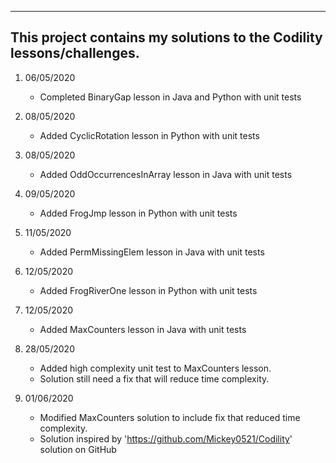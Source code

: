 ----------------------------------------------------------------------
This project contains my solutions to the Codility lessons/challenges.
----------------------------------------------------------------------

1. 06/05/2020
    - Completed BinaryGap lesson in Java and Python with unit tests

2. 08/05/2020
    - Added CyclicRotation lesson in Python with unit tests

3. 08/05/2020
    - Added OddOccurrencesInArray lesson in Java with unit tests

4. 09/05/2020
    - Added FrogJmp lesson in Python with unit tests

5. 11/05/2020
    - Added PermMissingElem lesson in Java with unit tests

6. 12/05/2020
    - Added FrogRiverOne lesson in Python with unit tests

7. 12/05/2020
    - Added MaxCounters lesson in Java with unit tests

8. 28/05/2020
    - Added high complexity unit test to MaxCounters lesson.
	- Solution still need a fix that will reduce time complexity.

9. 01/06/2020
	- Modified MaxCounters solution to include fix that reduced time complexity.
	- Solution inspired by 'https://github.com/Mickey0521/Codility' solution on GitHub
